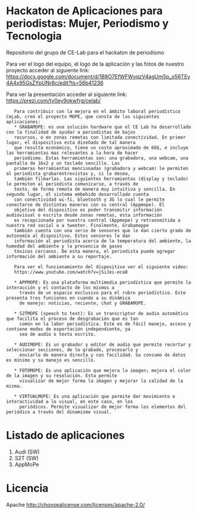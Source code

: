 # Hackaton de Aplicaciones para periodistas: Mujer, Periodismo y Tecnologia
Repositorio del grupo de CE-Lab para el hackaton de periodismo

Para ver el logo del equipo, el logo de la aplicación y las fotos de nuestro proyecto acceder al siguiente link: 
https://docs.google.com/document/d/1B8O7EfWFWvqzV4agUm5p_o56TEy4A4x95GsZYpUNr8c/edit?ts=56b41236

Para ver la presentación acceder al siguiente link:
https://prezi.com/ty0ey9okwfrg/celab/

       Para contribuir con la mejora en el ámbito laboral periodístico CeLab, creó el proyecto MOPE, que consta de las siguientes aplicaciones:       
       * GRABAMOPE: es una solución hardware que el CE Lab ha desarrollado con la finalidad de ayudar a periodistas de bajos
       recursos, o en zonas remotas con limitada conectividad. En primer lugar, el dispositivo esta diseñado de tal manera
       que resulta económico, tiene un costo aproximado de 60$, e incluye las herramientas mas relevantes a la hora de hacer 
       periodismo. Estas herramientas son: una grabadora, una webcam, una pantalla de 16x2 y un teclado sencillo. Las 
       primeras herramientas mencionadas (grabadora y webcam) le permiten al periodista grabarentrevistas y, si lo desea, 
       también filmarlas. Las siguientes herramientas (display y teclado) le permiten al periodista comunicarse, a través de
       texto, de forma remota de manera muy intuitiva y sencilla. En segundo lugar, el sistema embebido desarrollado cuenta 
       con conectividad wi-fi, bluetooth y 3G lo cual le permite conectarse de distintas maneras con su central (Appmope). El
       objetivo del dispositivo es poder transmitir información audiovisual o escrita desde zonas remotas, esta información 
       es recepcionada por nuestra central (Appmope) y retransmitida a nuestra red social o a tweeter. Finalmente, Grabamoppe
       también cuenta con una serie de sensores que le dan cierto grado de autonomía al dispositivo. Estos sensores le dan 
       información al periodista acerca de la temperatura del ambiente, la humedad del ambiente y la presencia de gases 
       tóxicos cercanos. De esta manera, el periodista puede agregar información del ambiente a su reportaje.   
       
       Para ver el funcionamiento del dispositivo ver el siguiente video:
       https://www.youtube.com/watch?v=jSiJei-eca8
       
       * APPMOPE: Es una plataforma multimedia periodística que permite la interacción y el contacto de los mismos a 
         través de un espacio exclusivo para el rubro periodístico. Este presenta tres funciones en cuando a su dinámica 
         de manejo: noticias, reciente, chat y GRABAMOPE.
         
       * S2TMOPE (speech to text): Es un transcriptor de audio automático que facilita el proceso de desgrabación que es tan 
         común en la labor periodística. Este es de fácil manejo, acceso y contiene modos de exportación independiente, ya
         sea de audio o texto escrito.
         
       * AUDIMOPE: Es un grabador y editor de audio que permite recortar y seleccionar secciones, de lo grabado, procesarlo y 
         enviarlo de manera directa y con facilidad. Su consumo de datos es mínimo y su manejo es sencillo.
       
       * FOTOMOPE: Es una aplicación que mejora la imagen; mejora el color de la imagen y su resolución. Esta permite
         visualizar de mejor forma la imagen y mejorar la calidad de la misma.
         
       * VIRTUALMOPE: Es una aplicación que permite dar movimiento e interactividad a lo visual, en este caso, en los 
         periódicos. Permite visualizar de mejor forma los elementos del periódico a través del dinamismo visual.
         
# Listado de aplicaciones
1. Audi (SW)
2. S2T (SW)
3. AppMoPe

# Licencia
Apache
http://choosealicense.com/licenses/apache-2.0/
